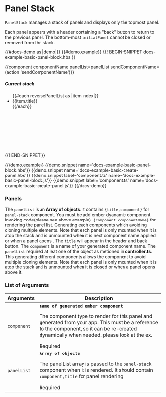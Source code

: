 # Panel Stack
<div class="bp3-running-text bp3-text-large">
    <p><code>PanelStack</code> manages a stack of panels and displays only the topmost panel.</p>
    <p>Each panel appears with a header containing a "back" button to return to the
        previous panel. The bottom-most <code>initialPanel</code> cannot be closed or removed from
        the stack.
    </p>
</div>

{{#docs-demo as |demo|}}
{{#demo.example}}
{{! BEGIN-SNIPPET docs-example-basic-panel-block.hbs }}

<div class="demo-container">
    <div class="docs-example">
        <PanelStack @class='docs-panel-stack-example' @closePanel={{action 'onClosePanel'}} @panelList={{panelList}}>
            <div class="docs-panel-stack-contents-example">
            {{component componentName panelList=panelList sendComponentName=(action 'sendComponentName')}}
            </div>
        </PanelStack>
        <div class="docs-example-options" style="height: 238px;overflow-y: auto;">
            <h5 class="bp3-heading">Current stack</h5>
            <ul class="bp3-list">
                {{#each reversePanelList as |item index|}}
                <li>{{item.title}} </li>
                {{/each}}
            </ul>
        </div>
    </div>

</div>

{{! END-SNIPPET }}

{{/demo.example}}
{{demo.snippet name='docs-example-basic-panel-block.hbs'}}
{{demo.snippet name='docs-example-basic-create-panel.hbs'}}
{{demo.snippet label='component.ts' name='docs-example-basic-panel-block.js'}}
{{demo.snippet label='component.ts' name='docs-example-basic-create-panel.js'}}
{{/docs-demo}}

### Panels
<p class='bp3-running-text bp3-text-large'>
    The <code>panelList</code> is an<strong> Array of objects</strong>. It contains <code>{title,component}</code> for
    <code>panel-stack</code> component.
    You must be add ember dyanamic component invoking code(please see above example). <code>{component componentName}</code>
    for rendering the panel list. Generating each
    components which avoiding cloning multiple elements. Note that each panel is only mounted when it is atop the stack
    and
    is unmounted when it is next component name applied or when a panel opens . The <code>title</code> will appear in
    the header and back
    button. The <code>component</code> is a name of your generated component name. The <code>panelList</code> required
    at
    leat one of the object as metioned in <strong>controller.ts</strong>. This generating different components allows
    the component to avoid
    multiple cloning elements. Note that each panel is only mounted when it is atop the stack and is unmounted when it
    is closed
    or
    when a panel opens above it.
</p>

### List of Arguments

<div class="docs-modifiers-table bp3-running-text">
    <table class="bp3-html-table">
        <thead>
            <tr>
                <th>Arguments</th>
                <th>Description</th>
            </tr>
        </thead>
        <tbody>
            <tr>
                <td class="docs-prop-name docs-prop-is-required"><code>component</code></td>
                <td class="docs-prop-details"><code class="docs-prop-type"><strong>name of generated ember component </strong></code>
                    <div class="docs-prop-description">
                        <div class="docs-section">
                            <div class="bp3-running-text">
                                <p>The component type to render for this panel and generated from your app. This must
                                    be a reference to
                                    the component, so it can be re-created
                                    dynamically when needed. please look at the ex.</p>
                            </div>
                        </div>
                    </div>
                    <div class="docs-prop-tags"><span class="bp3-tag bp3-intent-success bp3-minimal"><span class="bp3-text-overflow-ellipsis bp3-fill">Required</span></span></div>
                </td>
            </tr>
            <tr>
                <td class="docs-prop-name"><code>panelList</code></td>
                <td class="docs-prop-details"><code class="docs-prop-type"><strong>Array of objects</strong><em class="docs-prop-default bp3-text-muted"></em></code>
                    <div class="docs-prop-description">
                        <div class="docs-section">
                            <div class="bp3-running-text">
                                <p>The panelList array is passed to the <code>panel-stack</code> component when it is
                                    rendered. It should contain <code>component,title</code> for panel rendering.</p>
                            </div>
                        </div>
                    </div>
                    <div class="docs-prop-tags"><span class="bp3-tag bp3-intent-success bp3-minimal"><span class="bp3-text-overflow-ellipsis bp3-fill">Required</span></span></div>
                </td>
            </tr>
        </tbody>
    </table>

</div>